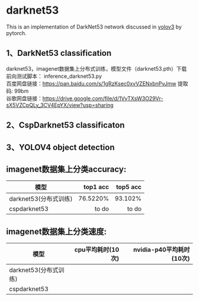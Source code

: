# darknet53

This is an implementation of DarkNet53 network discussed in [yolov3](https://pjreddie.com/media/files/papers/YOLOv3.pdf) by pytorch.
 
1、DarkNet53 classification  
---------------------------
darknet53，imagenet数据集上分布式训练，模型文件（darknet53.pth）下载   
前向测试脚本： inference_darknet53.py   
百度网盘链接：https://pan.baidu.com/s/1gRzKsec0xvVZENxbnPvJmw 提取码: 99bm    
谷歌网盘链接：https://drive.google.com/file/d/1VyTXsW3O29Vr-sX5VZCpQLy_3CV4EpYX/view?usp=sharing  

2、CspDarknet53 classificaton    
-----------------------------  
3、YOLOV4 object detection    
------------------------------  

imagenet数据集上分类accuracy:  
---------------------------  
| 模型        | top1 acc |  top5 acc |
| --------   | -----:   |   -----:  | 
| darknet53(分布式训练)        | 76.5220% |  93.102%  |  
| cspdarknet53     | to do |  to do  |

imagenet数据集上分类速度:  
------------------------  
| 模型  | cpu平均耗时(10次) | nvidia-p40平均耗时(10次) |
| ----- | ----------: | -----------: |
|darknet53(分布式训练)|  |  |
|cspdarknet53|     |      |

